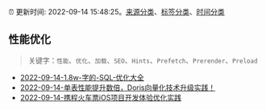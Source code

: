 :alarm_clock: 更新时间: 2022-09-14 15:48:25。[来源分类](../README.md)、[标签分类](../TAGS.md)、[时间分类](../TIMELINE.md)

## 性能优化


> 关键字：`性能`、`优化`、`加载`、`SEO`、`Hints`、`Prefetch`、`Prerender`、`Preload`



- [2022-09-14-1.8w-字的-SQL-优化大全](https://toutiao.io/k/tz7p6nl) 
- [2022-09-14-单表性能提升数倍，Doris向量化技术升级实践！](https://toutiao.io/k/tlst9fb) 
- [2022-09-14-携程火车票iOS项目开发体验优化实践](https://toutiao.io/k/csbftkr) 